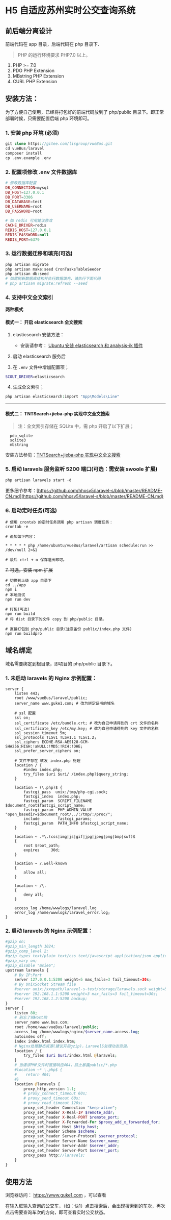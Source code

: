 H5 自适应苏州实时公交查询系统
===============
## 前后端分离设计
前端代码在 app 目录，后端代码在 php 目录下、

> PHP 的运行环境要求 PHP7.0 以上。
1. PHP >= 7.0
2. PDO PHP Extension
3. MBstring PHP Extension
4. CURL PHP Extension

## 安装方法：
为了方便自己使用，已经将打包好的前端代码放到了 php/public 目录下。即正常部署时候，只需要配置后端 php 环境即可。

### 1. 安装 php 环境 (必须)
```php
git clone https://gitee.com/lisgroup/vueBus.git
cd vueBus/laravel
composer install
cp .env.example .env
```
### 2. 配置项修改 .env 文件数据库
```php
# 修改数据库配置
DB_CONNECTION=mysql
DB_HOST=127.0.0.1
DB_PORT=3306
DB_DATABASE=test
DB_USERNAME=root
DB_PASSWORD=root

# 如 redis 可用建议修改
CACHE_DRIVER=redis
REDIS_HOST=127.0.0.1
REDIS_PASSWORD=null
REDIS_PORT=6379
```

### 3. 运行数据迁移和填充(可选)
```php
php artisan migrate
php artisan make:seed CronTasksTableSeeder
php artisan db:seed
# 如需刷新数据库结构并执行数据填充，请执行下面代码
# php artisan migrate:refresh --seed
```

### 4. 支持中文全文索引

**两种模式** 

#### 模式一： 开启 elasticsearch 全文搜索
1. elasticsearch 安装方法：

   - 安装请参考： [Ubuntu 安装 elasticsearch 和 analysis-ik 插件](https://note.youdao.com/share/?id=a8fc19ff5dbdf5fcb706957166dba376&type=note#/)

2. 启动 elasticsearch 服务后

3. 在 `.env` 文件中增加配置项；
```bash
SCOUT_DRIVER=elasticsearch
```
4. 生成全文索引；
```php
php artisan elasticsearch:import "App\Models\Line"
```

---
#### 模式二： TNTSearch+jieba-php 实现中文全文搜索

> 注：全文索引存储在 SQLite 中，需 php 开启了以下扩展；
```
  pdo_sqlite
  sqlite3
  mbstring
```

安装方法参见：[TNTSearch+jieba-php 实现中文全文搜索](./laravel/TNTSearch.md)

### 5. 启动 laravels 服务监听 5200 端口(可选：需安装 swoole 扩展)
```php
php artisan laravels start -d
```
更多细节参考：[https://github.com/hhxsv5/laravel-s/blob/master/README-CN.md](https://github.com/hhxsv5/laravel-s/blob/master/README-CN.md)

### 6. 启动定时任务(可选)
```shell
# 使用 crontab 的定时任务调用 php artisan 调度任务：
crontab -e

# 追加如下内容： 

* * * * * php /home/ubuntu/vueBus/laravel/artisan schedule:run >> /dev/null 2>&1

# 最后 ctrl + o 保存退出即可。
```

~~7. 可选，安装 npm 扩展~~
```node
# 切换到上级 app 目录下
cd ../app
npm i
# 本地测试
npm run dev

# 打包(可选)
npm run build
# 将 dist 目录下的文件 copy 到 php/public 目录。

# 直接打包到 php/public 目录(注意备份 public/index.php 文件)
npm run buildpro
```

## 域名绑定
域名需要绑定到根目录，即项目的 php/public 目录下。

### 1. 未启动 laravels 的 Nginx 示例配置：
```shell
server {
    listen 443;
    root /www/vueBus/laravel/public;
    server_name www.guke1.com; # 改为绑定证书的域名
    
    # ssl 配置
    ssl on;
    ssl_certificate /etc/bundle.crt; # 改为自己申请得到的 crt 文件的名称
    ssl_certificate_key /etc/my.key; # 改为自己申请得到的 key 文件的名称
    ssl_session_timeout 5m;
    ssl_protocols TLSv1 TLSv1.1 TLSv1.2;
    ssl_ciphers ECDHE-RSA-AES128-GCM-SHA256:HIGH:!aNULL:!MD5:!RC4:!DHE;
    ssl_prefer_server_ciphers on;

    # 文件不存在 转发 index.php 处理
    location / {
        #index index.php;
        try_files $uri $uri/ /index.php?$query_string;
    }
    
    location ~ (\.php)$ {
        fastcgi_pass  unix:/tmp/php-cgi.sock;
        fastcgi_index  index.php;
        fastcgi_param  SCRIPT_FILENAME  $document_root$fastcgi_script_name;
        fastcgi_param  PHP_ADMIN_VALUE "open_basedir=$document_root/../:/tmp/:/proc/";
        include        fastcgi_params;
        fastcgi_param  PATH_INFO $fastcgi_script_name;
    }

    location ~ .*\.(css|img|js|gif|jpg|jpeg|png|bmp|swf)$
    {
        root $root_path; 
        expires     30d;
    }

    location ~ /.well-known
    {
    	allow all;
    }

    location ~ /\.
    {
    	deny all;
    }

    access_log /home/wwwlogs/laravel.log
    error_log /home/wwwlogs/laravel_error.log;
}
```
### 2. 启动 laravels 的 Nginx 示例配置：
```php
#gzip on;
#gzip_min_length 1024;
#gzip_comp_level 2;
#gzip_types text/plain text/css text/javascript application/json application/javascript application/x-javascript application/xml application/x-httpd-php image/jpeg image/gif image/png font/ttf font/otf image/svg+xml;
#gzip_vary on;
#gzip_disable "msie6";
upstream laravels {
    # By IP:Port
    server 127.0.0.1:5200 weight=5 max_fails=3 fail_timeout=30s;
    # By UnixSocket Stream file
    #server unix:/xxxpath/laravel-s-test/storage/laravels.sock weight=5 max_fails=3 fail_timeout=30s;
    #server 192.168.1.1:5200 weight=3 max_fails=3 fail_timeout=30s;
    #server 192.168.1.2:5200 backup;
}
server {
    listen 80;
    # 别忘了绑Host哟
    server_name www.bus.com;
    root /home/www/vueBus/laravel/public;
    access_log /home/wwwlogs/nginx/$server_name.access.log;
    autoindex off;
    index index.html index.htm;
    # Nginx处理静态资源(建议开启gzip)，LaravelS处理动态资源。
    location / {
        try_files $uri $uri/index.html @laravels;
    }
    # 当请求PHP文件时直接响应404，防止暴露public/*.php
    #location ~* \.php$ {
    #    return 404;
    #}
    location @laravels {
        proxy_http_version 1.1;
        # proxy_connect_timeout 60s;
        # proxy_send_timeout 60s;
        # proxy_read_timeout 120s;
        proxy_set_header Connection "keep-alive";
        proxy_set_header X-Real-IP $remote_addr;
        proxy_set_header X-Real-PORT $remote_port;
        proxy_set_header X-Forwarded-For $proxy_add_x_forwarded_for;
        proxy_set_header Host $http_host;
        proxy_set_header Scheme $scheme;
        proxy_set_header Server-Protocol $server_protocol;
        proxy_set_header Server-Name $server_name;
        proxy_set_header Server-Addr $server_addr;
        proxy_set_header Server-Port $server_port;
        proxy_pass http://laravels;
    }
}
```

## 使用方法
浏览器访问： https://www.guke1.com ，可以查看

在输入框输入查询的公交车，（如：快1）点击搜索后，会出现搜索到的车次，再次点击需要查询车次的方向，即可查看实时公交状态。

